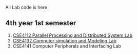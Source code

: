 All Lab code is here

## 4th year 1st semester

1. [CSE4112 Parallel Processing and Distributed System Lab](https://github.com/Bepul-Hossain/academic/tree/master/4Y1S/parallel%20processing)
2. [CSE4132 Computer simulation and Modeling Lab](https://github.com/Bepul-Hossain/academic/tree/master/4Y1S/computer%20simulation)
3. CSE4141 Computer Peripherals and Interfacing Lab 
